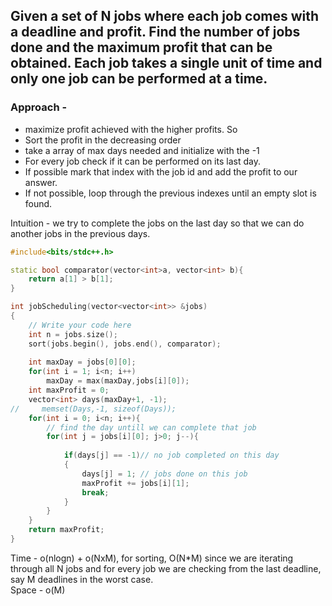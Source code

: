 ## Given a set of N jobs where each job comes with a deadline and profit. Find the number of jobs done and the maximum profit that can be obtained. Each job takes a single unit of time and only one job can be performed at a time.

### Approach - 
- maximize profit achieved with the higher profits. So
- Sort the profit in the decreasing order
- take a array of max days needed and initialize with the -1
- For every job check if it can be performed on its last day.
- If possible mark that index with the job id and add the profit to our answer. 
- If not possible, loop through the previous indexes until an empty slot is found.


Intuition - we try to complete the jobs on the last day so that we can do another jobs in the previous days.
```c++
#include<bits/stdc++.h>

static bool comparator(vector<int>a, vector<int> b){
    return a[1] > b[1];
}

int jobScheduling(vector<vector<int>> &jobs)
{
    // Write your code here
    int n = jobs.size();
    sort(jobs.begin(), jobs.end(), comparator);
    
    int maxDay = jobs[0][0];
    for(int i = 1; i<n; i++)
        maxDay = max(maxDay,jobs[i][0]);
    int maxProfit = 0;
    vector<int> days(maxDay+1, -1);
//     memset(Days,-1, sizeof(Days));
    for(int i = 0; i<n; i++){
        // find the day untill we can complete that job
        for(int j = jobs[i][0]; j>0; j--){
            
            if(days[j] == -1)// no job completed on this day
            {
                days[j] = 1; // jobs done on this job
                maxProfit += jobs[i][1];
                break;
            }
        }
    }
    return maxProfit;
}

```


Time - o(nlogn) + o(NxM), for sorting, O(N*M) since we are iterating through all N jobs and for every job we are checking from the last deadline, say M deadlines in the worst case. </br>
Space - o(M)
